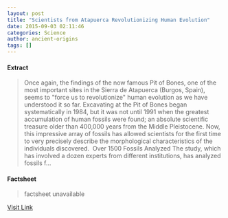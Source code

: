 ```yaml
---
layout: post
title: "Scientists from Atapuerca Revolutionizing Human Evolution"
date: 2015-09-03 02:11:46
categories: Science
author: ancient-origins
tags: []
---
```



#### Extract
>Once again, the findings of the now famous Pit of Bones, one of the most important sites in the Sierra de Atapuerca (Burgos, Spain), seems to "force us to revolutionize" human evolution as we have understood it so far. Excavating at the Pit of Bones began systematically in 1984, but it was not until 1991 when the greatest accumulation of human fossils were found; an absolute scientific treasure older than 400,000 years from the Middle Pleistocene. Now, this impressive array of fossils has allowed scientists for the first time to very precisely describe the morphological characteristics of the individuals discovered.  Over 1500 Fossils Analyzed The study, which has involved a dozen experts from different institutions, has analyzed fossils f...

#### Factsheet
>factsheet unavailable

[Visit Link](http://www.ancient-origins.net/news-evolution-human-origins/scientists-atapuerca-revolutionizing-human-evolution-003737)


